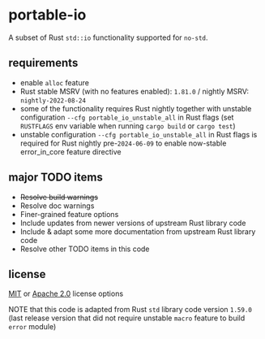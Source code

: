 # portable-io

A subset of Rust `std::io` functionality supported for `no-std`.

## requirements

- enable `alloc` feature
- Rust stable MSRV (with no features enabled): `1.81.0` / nightly MSRV: `nightly-2022-08-24`
- some of the functionality requires Rust nightly together with unstable configuration `--cfg portable_io_unstable_all` in Rust flags (set `RUSTFLAGS` env variable when running `cargo build` or `cargo test`)
- unstable configuration `--cfg portable_io_unstable_all` in Rust flags is required for  Rust nightly pre-`2024-06-09` to enable now-stable error_in_core feature directive

## major TODO items

- ~~Resolve build warnings~~
- Resolve doc warnings
- Finer-grained feature options
- Include updates from newer versions of upstream Rust library code
- Include & adapt some more documentation from upstream Rust library code
- Resolve other TODO items in this code

## license

[MIT](./LICENSE-MIT) or [Apache 2.0](./LICENSE-APACHE) license options

NOTE that this code is adapted from Rust `std` library code version `1.59.0`
(last release version that did not require unstable `macro` feature to build `error` module)

